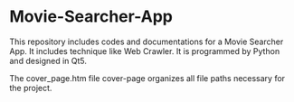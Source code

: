 # Movie-Searcher-App
This repository includes codes and documentations for a Movie Searcher App. It includes technique like Web Crawler. It is programmed by Python and designed in Qt5.

The cover_page.htm file cover-page organizes all file paths necessary for the project.
